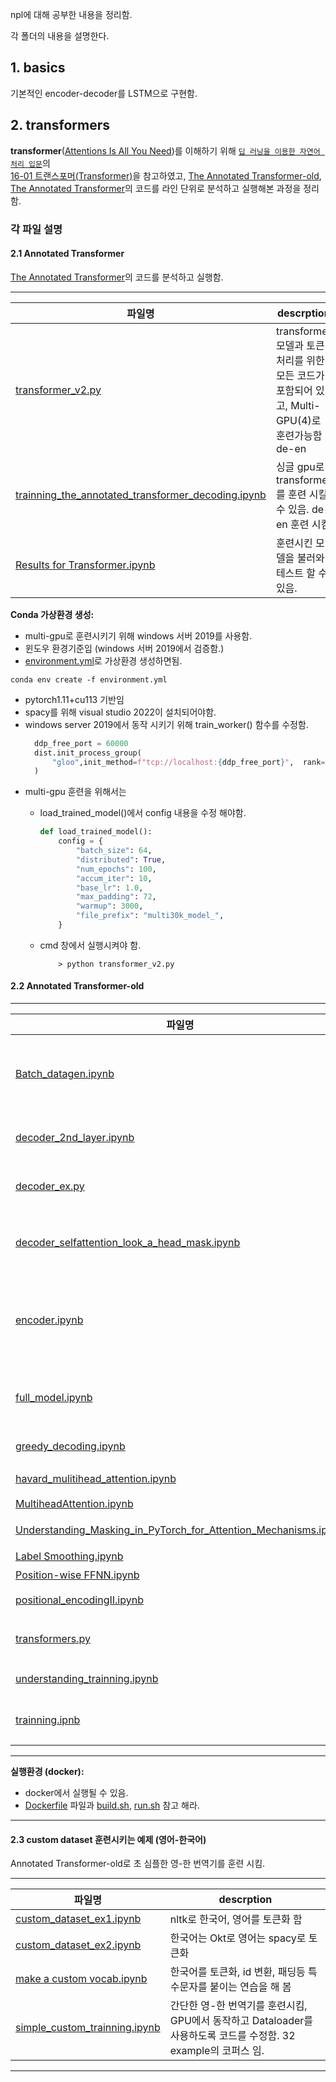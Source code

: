 
npl에 대해 공부한 내용을 정리함.

각 폴더의 내용을 설명한다. 


## 1. basics
기본적인 encoder-decoder를 LSTM으로 구현함.

## 2. transformers

**transformer**([Attentions Is All You Need](https://arxiv.org/pdf/1706.03762))를 이해하기 위해 [`딥 러닝을 이용한 자연어 처리 입문`](https://wikidocs.net/book/2155)의 <br> [16-01 트랜스포머(Transformer)](https://wikidocs.net/31379)을 참고하였고, [The Annotated Transformer-old](https://nlp.seas.harvard.edu/2018/04/03/attention.html), <br> [The Annotated Transformer](https://nlp.seas.harvard.edu/annotated-transformer/)의 코드를
라인 단위로 분석하고 실행해본 과정을 정리함.

### 각 파일 설명

#### 2.1 **Annotated Transformer**
 [The Annotated Transformer](https://nlp.seas.harvard.edu/annotated-transformer/)의 코드를 분석하고 실행함.

----------------------
| 파일명 | descrption |
|-------|-------------|
|[transformer_v2.py](./transformers/transformer_v2.py) | transformer 모델과 토큰 처리를 위한 모든 코드가 포함되어 있고, Multi-GPU(4)로 훈련가능함 de-en |
|[trainning_the_annotated_transformer_decoding.ipynb](./transformers/trainning_the_annotated_transformer_decoding.ipynb)| 싱글 gpu로 transformer를 훈련 시킬수 있음. de-en 훈련 시킴|
|[Results for Transformer.ipynb](./transformers/Results%20for%20Transformer.ipynb) | 훈련시킨 모델을 불러와 테스트 할 수 있음. |

**Conda 가상환경 생성:**
- multi-gpu로 훈련시키기 위해 windows 서버 2019를 사용함.
- 윈도우 환경기준임 (windows 서버 2019에서 검증함.)
- [environment.yml](./Dockers/The_Annotated_transformation/environment.yml)로 
가상환경 생성하면됨.
```
conda env create -f environment.yml
```
- pytorch1.11+cu113 기반임
- spacy를 위해 visual studio 2022이 설치되어야함.
- windows server 2019에서 동작 시키기 위해 train_worker() 함수를 수정함. 
  ``` python
    ddp_free_port = 60000  
    dist.init_process_group(
        "gloo",init_method=f"tcp://localhost:{ddp_free_port}",  rank=gpu, world_size=ngpus_per_node, timeout=timedelta(days=1),
    )
  ```
- multi-gpu 훈련을 위해서는 
    - load_trained_model()에서 config 내용을 수정 해야함.
        ``` python
        def load_trained_model():
            config = {
                "batch_size": 64,
                "distributed": True,
                "num_epochs": 100,
                "accum_iter": 10,
                "base_lr": 1.0,
                "max_padding": 72,
                "warmup": 3000,
                "file_prefix": "multi30k_model_",
            }
        ```

    - cmd 창에서 실행시켜야 함.

        ``` text
            > python transformer_v2.py
        ```

#### 2.2 **Annotated Transformer-old**

----------------------
| 파일명 | descrption |
|-------|-------------|
|[Batch_datagen.ipynb](./transformers/Batch_datagen.ipynb)| Batch 클래스를 분석하고 사용법을 정리함, example로 훈련 시키기 위한 batch 데이터를 만듬|
|[decoder_2nd_layer.ipynb](./transformers/decoder_2nd_layer.ipynb)|디코더의 두번째 서브층인 인코더-디코더 어텐션을 분석함|
|[decoder_ex.py](./transformers/decoder_ex.py) | encoder과 decoder를 manual로 만들어 봄|
|[decoder_selfattention_look_a_head_mask.ipynb](./transformers/decoder_selfattention_look_a_head_mask.ipynb)| 디코더의 첫번째 서브층의  셀프 어텐션과 룩-어헤드 마스크를 분석|
|[encoder.ipynb](./transformers/encoder.ipynb) | 인코더만 분석함. 패딩, skip, layer normalization을 분석함. layer normalization는 논문 구현과 다름|
|[full_model.ipynb](./transformers/full_model.ipynb) | full model를 만드는 과정을 테스트와 입력 데이터를 만드는 과정 정리|
|[greedy_decoding.ipynb](./transformers/greedy_decoding.ipynb) | greed_decoding 자료 -chat-gpt|
|[havard_mulitihead_attention.ipynb](./transformers/havard_multihead_attention.ipynb) | mulitihead_attention 코드 설명|
|[MultiheadAttention.ipynb](./transformers/MultiHeadAttention.ipynb)| 다른 버전 설명|
|[Understanding_Masking_in_PyTorch_for_Attention_Mechanisms.ipynb](./transformers/Understanding_Masking_in_PyTorch_for_Attention_Mechanisms.ipynb)| 마스킹 방법들을 설명함|
|[Label Smoothing.ipynb](./transformers/Label%20Smoothing.ipynb)| Regularization 설명 |
|[Position-wise FFNN.ipynb](./transformers/Position-wise%20FFNN.ipynb)| 코드 설명 |
|[positional_encodingII.ipynb](./transformers/positional_encodingII.ipynb)| positional_encoding 설명|
|[transformers.py](./transformers/transformers.py)|Annotated Transformer-old 코드를 모아놓음|
|[understanding_trainning.ipynb](./transformers/understanding_trainning.ipynb)| 다른 pytorch 훈련법과 비교해 봄 |
|[trainning.ipnb](./transformers/training.ipynb)| 랜덤 데이터로 훈련시키고, greedy_decoding함.|

--- 
**실행환경 (docker):**   
- docker에서 실행될 수 있음.  
- [Dockerfile](./Dockers/The_Annotated_transformation/Dockerfile) 파일과 [build.sh](./Dockers/The_Annotated_transformation/build.sh), [run.sh](./Dockers/The_Annotated_transformation/run.sh) 참고 해라.

---

#### 2.3 **custom dataset 훈련시키는 예제 (영어-한국어)**  
Annotated Transformer-old로 초 심플한 영-한 번역기를 훈련 시킴.

----------------------
| 파일명 | descrption |
|-------|-------------|
|[custom_dataset_ex1.ipynb](./transformers/custom_dataset_ex1.ipynb)| nltk로 한국어, 영어를 토큰화 함|
|[custom_dataset_ex2.ipynb](./transformers/custom_dataset_ex2.ipynb)| 한국어는 Okt로   영어는 spacy로 토큰화|
|[make a custom vocab.ipynb](./transformers/make%20a%20custom%20vocab%20.ipynb) | 한국어를 토큰화, id 변환, 패딩등 특수문자를 붙이는 연습을 해 봄 |
|[simple_custom_trainning.ipynb](./transformers/simple_custom_training.ipynb)| 간단한 영-한 번역기를 훈련시킴, GPU에서 동작하고 Dataloader를 사용하도록 코드를 수정함. 32 example의 코퍼스 임.|
---



















